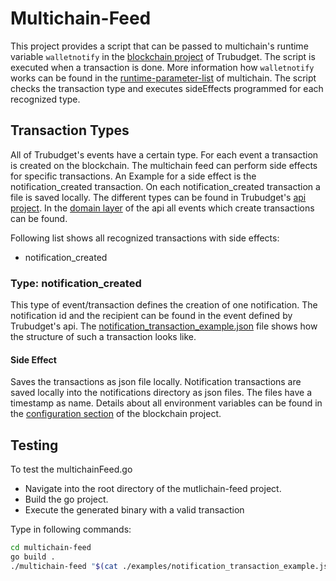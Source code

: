# Multichain-Feed

This project provides a script that can be passed to multichain's runtime variable `walletnotify` in the [blockchain project](https://github.com/openkfw/TruBudget/tree/master/blockchain) of Trubudget. The script is executed when a transaction is done. More information how `walletnotify` works can be found in the [runtime-parameter-list](https://www.multichain.com/developers/runtime-parameters/) of multichain.
The script checks the transaction type and executes sideEffects programmed for each recognized type.

## Transaction Types
All of Trubudget's events have a certain type. For each event a transaction is created on the blockchain. The multichain feed can perform side effects for specific transactions. An Example for a side effect is the notification_created transaction. On each notification_created transaction a file is saved locally. The different types can be found in Trubudget's [api project](https://github.com/openkfw/TruBudget/tree/master/api). In the [domain layer](https://github.com/openkfw/TruBudget/tree/master/api/src/service/domain#events) of the api all events which create transactions can be found. 

Following list shows all recognized transactions with side effects:
- notification_created

### Type: notification_created
This type of event/transaction defines the creation of one notification. The notification id and the recipient can be found in the event defined by Trubudget's api. The [notification_transaction_example.json](./notification_transaction_example.json) file shows how the structure of such a transaction looks like.    

#### Side Effect
Saves the transactions as json file locally. Notification transactions are saved locally into the notifications directory as json files. The files have a timestamp as name. Details about all environment variables can be found in the [configuration section](https://github.com/openkfw/TruBudget/tree/master/blockchain#configuration) of the blockchain project.

## Testing

To test the multichainFeed.go 
- Navigate into the root directory of the mutlichain-feed project.
- Build the go project.
- Execute the generated binary with a valid transaction

Type in following commands:
```bash
cd multichain-feed
go build .
./multichain-feed "$(cat ./examples/notification_transaction_example.json)"
```
